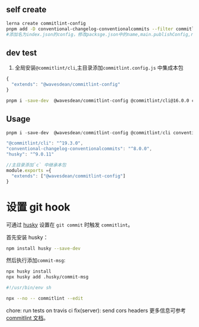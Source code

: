 ## self create

```bash
lerna create commitlint-config
pnpm add -D conventional-changelog-conventionalcommits --filter commitlint-config
#添加名为index.json的config，修改packsge.json中的name,main.publishConfig,repository
```

## dev test

1. 全局安装`@commitlint/cli`,主目录添加`commitlint.config.js` 中集成本包

```js
{
  "extends": "@wavesdean/commitlint-config"
}
```

```bash
pnpm i -save-dev  @wavesdean/commitlint-config @commitlint/cli@16.0.0 conventional-changelog-conventionalcommits

```

## Usage

```js
pnpm i -save-dev  @wavesdean/commitlint-config @commitlint/cli conventional-changelog-conventionalcommits

"@commitlint/cli": "^19.3.0",
"conventional-changelog-conventionalcommits": "^8.0.0",
"husky": "^9.0.11"

//主目录添加`c` 中继承本包
module.exports ={
  "extends": ["@wavesdean/commitlint-config"]
}

```

# 设置 git hook

可通过 [husky](https://www.npmjs.com/package/husky) 设置在 `git commit` 时触发 `commitlint`。

首先安装 husky：

```bash
npm install husky --save-dev
```

然后执行添加`commit-msg`:

```bash
npx husky install
npx husky add .husky/commit-msg

#!/usr/bin/env sh

npx --no -- commitlint --edit
```

chore: run tests on travis ci
fix(server): send cors headers
更多信息可参考 [commitlint 文档](https://commitlint.js.org/#/guides-local-setup?id=install-husky)。
